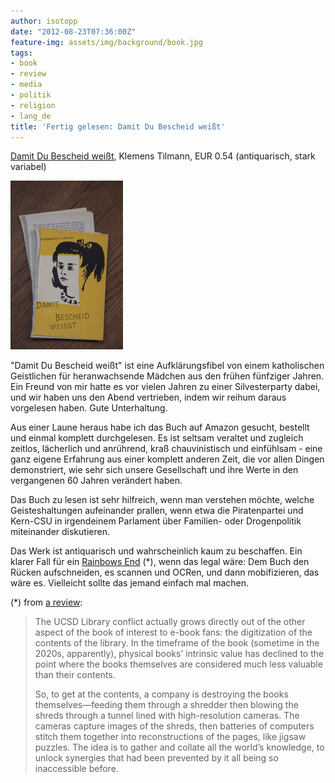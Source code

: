 ```yaml
---
author: isotopp
date: "2012-08-23T07:36:00Z"
feature-img: assets/img/background/book.jpg
tags:
- book
- review
- media
- politik
- religion
- lang_de
title: 'Fertig gelesen: Damit Du Bescheid weißt'
---
```

[Damit Du Bescheid weißt](http://www.amazon.de/Damit-Bescheid-weisst-Klemens-Tilmann/dp/B0000BOLXJ),
Klemens Tilmann, EUR 0.54 (antiquarisch, stark variabel)

![Cover: Damit Du Bescheid weißt](/uploads/damit_du_bescheid_weisst.jpg)

"Damit Du Bescheid weißt" ist eine Aufklärungsfibel von einem katholischen
Geistlichen für heranwachsende Mädchen aus den frühen fünfziger Jahren.  Ein
Freund von mir hatte es vor vielen Jahren zu einer Silvesterparty dabei, und
wir haben uns den Abend vertrieben, indem wir reihum daraus vorgelesen
haben.  Gute Unterhaltung.

Aus einer Laune heraus habe ich das Buch auf Amazon gesucht, bestellt und
einmal komplett durchgelesen.  Es ist seltsam veraltet und zugleich zeitlos,
lächerlich und anrührend, kraß chauvinistisch und einfühlsam - eine ganz
eigene Erfahrung aus einer komplett anderen Zeit, die vor allen Dingen
demonstriert, wie sehr sich unsere Gesellschaft und ihre Werte in den
vergangenen 60 Jahren verändert haben.

Das Buch zu lesen ist sehr hilfreich, wenn man verstehen möchte, welche
Geisteshaltungen aufeinander prallen, wenn etwa die Piratenpartei und
Kern-CSU in irgendeinem Parlament über Familien- oder Drogenpolitik
miteinander diskutieren.

Das Werk ist antiquarisch und wahrscheinlich kaum zu beschaffen.  Ein klarer
Fall für ein 
[Rainbows End](http://www.teleread.com/library-of-the-future/review-rainbows-end/) (*),
wenn das legal wäre: Dem Buch den Rücken aufschneiden, es scannen und OCRen,
und dann mobifizieren, das wäre es.  Vielleicht sollte das jemand einfach
mal machen.


(*) from [a review](http://www.teleread.com/library-of-the-future/review-rainbows-end/):

> The UCSD Library conflict actually grows directly out of the other aspect
> of the book of interest to e-book fans: the digitization of the contents
> of the library.  In the timeframe of the book (sometime in the 2020s,
> apparently), physical books’ intrinsic value has declined to the point
> where the books themselves are considered much less valuable than their
> contents.
>
>So, to get at the contents, a company is destroying the books
> themselves—feeding them through a shredder then blowing the shreds through
> a tunnel lined with high-resolution cameras.  The cameras capture images
> of the shreds, then batteries of computers stitch them together into
> reconstructions of the pages, like jigsaw puzzles.  The idea is to gather
> and collate all the world’s knowledge, to unlock synergies that had been
> prevented by it all being so inaccessible before.
